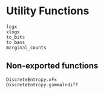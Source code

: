 # Utility Functions

```@docs
logx
xlogx
to_bits
to_bans
marginal_counts
```
## Non-exported functions

```@docs
DiscreteEntropy.xFx
DiscreteEntropy.gammalndiff
```

